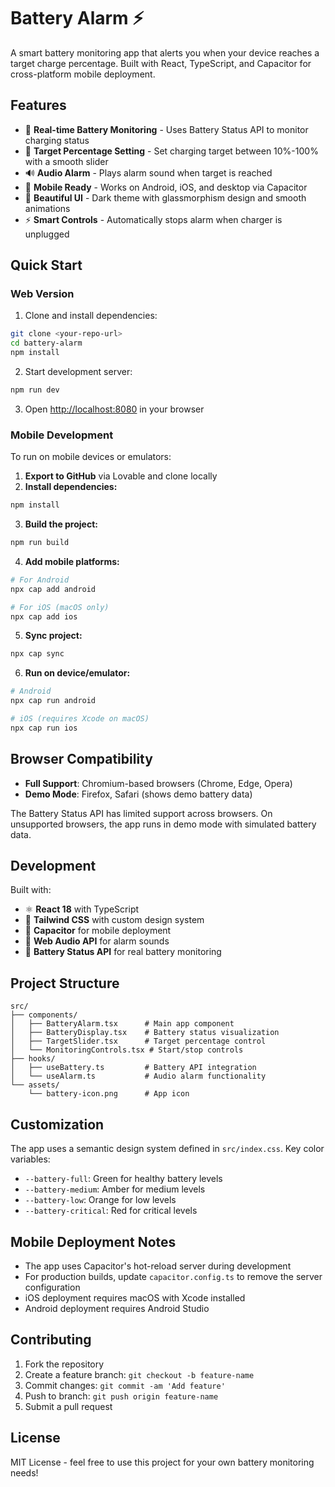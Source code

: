 # Battery Alarm ⚡

A smart battery monitoring app that alerts you when your device reaches a target charge percentage. Built with React, TypeScript, and Capacitor for cross-platform mobile deployment.

## Features

- 🔋 **Real-time Battery Monitoring** - Uses Battery Status API to monitor charging status
- 🎯 **Target Percentage Setting** - Set charging target between 10%-100% with a smooth slider
- 🔊 **Audio Alarm** - Plays alarm sound when target is reached
- 📱 **Mobile Ready** - Works on Android, iOS, and desktop via Capacitor
- 🎨 **Beautiful UI** - Dark theme with glassmorphism design and smooth animations
- ⚡ **Smart Controls** - Automatically stops alarm when charger is unplugged

## Quick Start

### Web Version
1. Clone and install dependencies:
```bash
git clone <your-repo-url>
cd battery-alarm
npm install
```

2. Start development server:
```bash
npm run dev
```

3. Open [http://localhost:8080](http://localhost:8080) in your browser

### Mobile Development

To run on mobile devices or emulators:

1. **Export to GitHub** via Lovable and clone locally
2. **Install dependencies:**
```bash
npm install
```

3. **Build the project:**
```bash
npm run build
```

4. **Add mobile platforms:**
```bash
# For Android
npx cap add android

# For iOS (macOS only)
npx cap add ios
```

5. **Sync project:**
```bash
npx cap sync
```

6. **Run on device/emulator:**
```bash
# Android
npx cap run android

# iOS (requires Xcode on macOS)
npx cap run ios
```

## Browser Compatibility

- **Full Support**: Chromium-based browsers (Chrome, Edge, Opera)
- **Demo Mode**: Firefox, Safari (shows demo battery data)

The Battery Status API has limited support across browsers. On unsupported browsers, the app runs in demo mode with simulated battery data.

## Development

Built with:
- ⚛️ **React 18** with TypeScript
- 🎨 **Tailwind CSS** with custom design system
- 📱 **Capacitor** for mobile deployment
- 🎵 **Web Audio API** for alarm sounds
- 🔋 **Battery Status API** for real battery monitoring

## Project Structure

```
src/
├── components/
│   ├── BatteryAlarm.tsx      # Main app component
│   ├── BatteryDisplay.tsx    # Battery status visualization
│   ├── TargetSlider.tsx      # Target percentage control
│   └── MonitoringControls.tsx # Start/stop controls
├── hooks/
│   ├── useBattery.ts         # Battery API integration
│   └── useAlarm.ts           # Audio alarm functionality
└── assets/
    └── battery-icon.png      # App icon
```

## Customization

The app uses a semantic design system defined in `src/index.css`. Key color variables:

- `--battery-full`: Green for healthy battery levels
- `--battery-medium`: Amber for medium levels  
- `--battery-low`: Orange for low levels
- `--battery-critical`: Red for critical levels

## Mobile Deployment Notes

- The app uses Capacitor's hot-reload server during development
- For production builds, update `capacitor.config.ts` to remove the server configuration
- iOS deployment requires macOS with Xcode installed
- Android deployment requires Android Studio

## Contributing

1. Fork the repository
2. Create a feature branch: `git checkout -b feature-name`
3. Commit changes: `git commit -am 'Add feature'`
4. Push to branch: `git push origin feature-name`
5. Submit a pull request

## License

MIT License - feel free to use this project for your own battery monitoring needs!